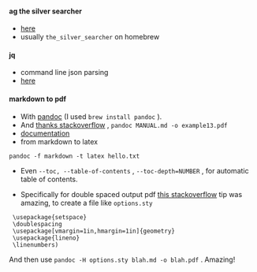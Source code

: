 
#### ag the silver searcher
* [here](https://geoff.greer.fm/2011/12/27/the-silver-searcher-better-than-ack/)
* usually `the_silver_searcher` on homebrew

#### jq
* command line json parsing 
* [here](https://stedolan.github.io/jq/download/)

#### markdown to pdf
* With [pandoc](https://pandoc.org) (I used `brew install pandoc` ).
* And [thanks stackoverflow](https://stackoverflow.com/a/55484165/472876)  , `pandoc MANUAL.md -o example13.pdf`
* [documentation](https://pandoc.org/MANUAL.html)  
* from markdown to latex

```
pandoc -f markdown -t latex hello.txt
```
* Even `--toc, --table-of-contents`  , `--toc-depth=NUMBER`  , for automatic table of contents. 

* Specifically for double spaced output pdf [this stackoverflow]() tip was amazing, to create a file like `options.sty` 
 
``` 
 \usepackage{setspace}
 \doublespacing
 \usepackage[vmargin=1in,hmargin=1in]{geometry}
 \usepackage{lineno}
 \linenumbers) 
```

And then use `pandoc -H options.sty blah.md -o blah.pdf` . Amazing! 
